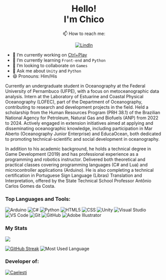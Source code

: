 <h1 align='center'>
Hello!</br>I'm Chico
</h1>

<div align='center'>
📫 How to reach me:

[![LindIn](https://img.shields.io/badge/LinkedIn-0077B5?style=for-the-badge&logo=linkedin&logoColor=white)](https://www.linkedin.com/in/mateus-lima-1b387a164/)
</div>

- 🔭 I’m currently working on [Ctrl+Play](https://https://ctrlplay.com.br/)
- 🌱 I’m currently learning `Front-end` and `Python`
- 👯 I’m looking to collaborate on `Games`
- 💬 Ask me about `Unity` and `Python`
- 😄 Pronouns: Him/His

Currently an undergraduate student in Oceanography at the Federal University of Pernambuco (UFPE), with a focus on metoceanographic data analysis. Intern at the Laboratory of Estuarine and Coastal Physical Oceanography (LOFEC), part of the Department of Oceanography, contributing to research and development projects in the field. Held a scholarship from the Human Resources Program (PRH 38.1) of the Brazilian National Agency for Petroleum, Natural Gas and Biofuels (ANP) from 2022 to 2024. Actively engaged in extension initiatives aimed at applying and disseminating oceanographic knowledge, including participation in Mar Aberto (Oceanography Junior Enterprise) and EducaOcean, both dedicated to promoting technical-scientific and social development in oceanography.

In addition to his academic background, he holds a technical degree in Game Development (2019) and has professional experience as a programming and robotics instructor. Delivered both theoretical and practical classes covering programming languages (C# and Lua) and microcontroller applications (Arduino). He is also completing a technical certification in Portuguese Sign Language (Libras) Translation and Interpretation, offered by the State Technical School Professor Antônio Carlos Gomes da Costa.

### Top Languages and Tools:

![Arduino](https://img.shields.io/badge/Arduino-00979D?style=for-the-badge&logo=arduino&logoColor=white)
![C#](https://img.shields.io/badge/C%23-239120?style=for-the-badge&logo=c-sharp&logoColor=white)
![Python](https://img.shields.io/badge/Python-3776ab?style=for-the-badge&logo=python&logoColor=white)
![HTML5](https://img.shields.io/badge/HTML5-E34F26?style=for-the-badge&logo=html5&logoColor=white)
![CSS](https://img.shields.io/badge/CSS3-1572B6?style=for-the-badge&logo=css3&logoColor=white)
![Unity](https://img.shields.io/badge/Unity-000000?style=for-the-badge&logo=unity&logoColor=white)
![Visual Studio](https://img.shields.io/badge/Visual%20Studio-5C2D91?style=for-the-badge&logo=visual-studio&logoColor=white)
![VS Code](https://img.shields.io/badge/VS%20Code-007acc?style=for-the-badge&logo=visual-studio-code&logoColor=white)
![Git](https://img.shields.io/badge/Git-f05032?style=for-the-badge&logo=git&logoColor=white)
![GitHub](https://img.shields.io/badge/GitHub-181717?style=for-the-badge&logo=github&logoColor=white)
![Adobe Illustrator](https://img.shields.io/badge/Adobe%20Illustrator-FF9A00?style=for-the-badge&logo=adobe-illustrator&logoColor=white)

###  My Stats

<img align="center" src="https://github-readme-stats.vercel.app/api?username=MateusFran&count_private=true&show_icons=true&include_all_commits=true&theme=github_dark" />

[![GitHub Streak](http://github-readme-streak-stats.herokuapp.com?user=MateusFran&theme=github-dark&date_format=j%20M%5B%20Y%5D&ring=4C8EDA&dates=4C8EDA&stroke=1C2F45&border=E4E2E2)](https://git.io/streak-stats)
![Most Used Language](https://github-readme-stats.vercel.app/api/top-langs/?username=MateusFran&theme=transparent&title_color=C9D1D9&hide_border=false&include_all_commits=true&count_private=true&layout=compact)

### Developer of:

[![Caelesti](https://github-readme-stats.vercel.app/api/pin/?username=MateusFran&repo=Caelesti&title_color=C9D1D9&icon_color=8B949E&text_color=8B949E&bg_color=0D1117)](https://github.com/MateusFran/Caelesti)

